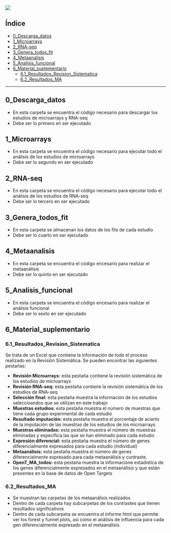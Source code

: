 ![](https://capsule-render.vercel.app/api?type=waving&height=300&color=gradient&&customColorList=3&text=TFM%20Gonzalo%20Antón%20Bernat&fontSize=60&textBg=false&desc=Identificación%20de%20genes%20específicos%20del%20sexo%20en%20el%20Trastorno%20del%20Espectro%20Autista&descAlignY=60&fontAlignY=30&reversal=false)

## Índice
- [0_Descarga_datos](#0_Descarga_datos)
- [1_Microarrays](#1_Microarrays)
- [2_RNA-seq](#2_RNA-seq)
- [3_Genera_todos_fit](#3_Genera_todos_fit)
- [4_Metaanalisis](#4_Metaanalisis)
- [5_Analisis_funcional](#5_Analisis_funcional)
- [6_Material_suplementario](#6_Material_suplementario)
    -  [6.1_Resultados_Revision_Sistematica](#61_Resultados_Revision_Sistematica)
    -  [6.2_Resultados_MA](#62_Resultados_MA)


<hr>

## 0_Descarga_datos

- En esta carpeta se encuentra el código necesario para descargar los estudios de microarrays y RNA-seq
- Debe ser lo primero en ser ejecutado


## 1_Microarrays

- En esta carpeta se encuentra el código necesario para ejecutar todo el análisis de los estudios de microarrays
- Debe ser lo segundo en ser ejecutado


## 2_RNA-seq

- En esta carpeta se encuentra el código necesario para ejecutar todo el análisis de los estudios de RNA-seq
- Debe ser lo tercero en ser ejecutado


## 3_Genera_todos_fit

- En esta carpeta se almacenan los datos de los fits de cada estudio
- Debe ser lo cuarto en ser ejecutado


## 4_Metaanalisis

- En esta carpeta se encuentra el código encesario para realizar el metaanálisis
- Debe ser lo quinto en ser ejecutado


## 5_Analisis_funcional

- En esta carpeta se encuentra el código encesario para realizar el análisis funcional
- Debe ser lo sexto en ser ejecutado

## 6_Material_suplementario

### 6.1_Resultados_Revision_Sistematica

Se trata de un Excel que contiene la información de todo el proceso realizado en la Revisión Sistemática. Se pueden encontrar las siguientes pestañas:

- **Revisión Microarrays:** esta pestaña contiene la revisión sistemática de los estudios de microarrays
- **Revisión RNA-seq:** esta pestaña contiene la revisión sistemática de los estudios de RNA-seq
- **Selección final:** esta pestaña muestra la información de los estudios seleccioandos que se utilizan en este trabajo
- **Muestras estudios:** esta pestaña muestra el número de muestras que tiene cada grupo experimental de cada estudio
- **Resultado imputación:** esta pestaña muestra el porcentaje de acierto de la imputación de las muestras de los estudios de los microarrays
- **Muestras eliminadas:** esta pestaña muestra el número de muestras eliminadas y especifica las que se han eliminado para cada estudio
- **Expresión diferencial:** esta pestaña muestra el número de genes diferencialmente expresados para cada estudio (individual)
- **Metaanálisis:** esta pestaña muestra el número de genes diferencialmente expresado para cada metaanálisis y contraste.
- **OpenT_MA_todos:** esta pestaña muestra la informacióne estadistica de los genes diferencialmente expresados en el metaanálisis y que están presentes en la base de datos de Open Targets
  
### 6.2_Resultados_MA

- Se muestran las carpetas de los metaanálisis realizados
- Dentro de cada carpeta hay subcarpetas de los contrastes que tienen resultados significativos
- Dentro de cada subcarpeta se encuentra el informe html que permite ver los forest y funnel plots, así como el análisis de influencia para cada gen diferencialmente expresado en el metaanálisis.
